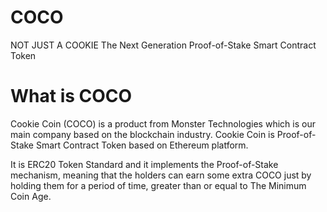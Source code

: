 # COCO
NOT JUST A COOKIE
The Next Generation Proof-of-Stake Smart Contract Token

# What is COCO
Cookie Coin (COCO) is a product from Monster Technologies which is our main company based on the blockchain industry. Cookie Coin is Proof-of-Stake Smart Contract Token based on Ethereum platform.

It is ERC20 Token Standard and it implements the Proof-of-Stake mechanism, meaning that the holders can earn some extra COCO just by holding them for a period of time, greater than or equal to The Minimum Coin Age.








